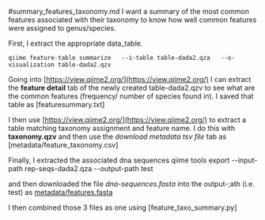 #summary_features_taxonomy.md
I want a summary of the most common features associated with their taxonomy to know how well common features were assigned to genus/species.

First, I extract the appropriate data_table.

```
qiime feature-table summarize   --i-table table-dada2.qza   --o-visualization table-dada2.qzv
```

Going into [https://view.qiime2.org/](https://view.qiime2.org/) I can extract the **feature detail** tab of the newly created table-dada2.qzv to see what are the common features (frequency/ number of species found in). I saved that table as [featuresummary.txt]

I then use [https://view.qiime2.org/](https://view.qiime2.org/) to extract a table matching taxonomy assignment and feature name. I do this with **taxonomy.qzv** and then use the *download metadata tsv file* tab as [metadata/feature_taxonomy.csv]


Finally, I extracted the associated dna sequences qiime tools export --input-path  rep-seqs-dada2.qza --output-path test

and then downloaded the file *dna-sequences.fasta* into the output-;ath (i.e. test) as [metadata/features.fasta](metadata/features.fasta)

I then combined those 3 files as one using [feature_taxo_summary.py]